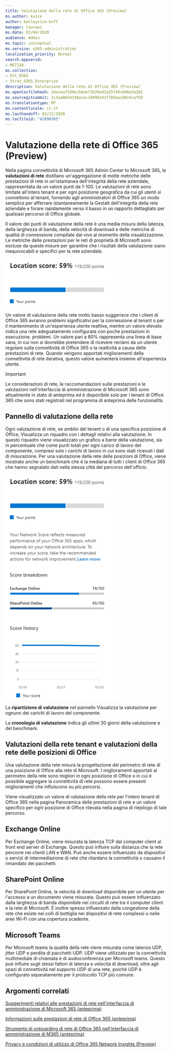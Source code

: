```yaml
---
title: Valutazione della rete di Office 365 (Preview)
ms.author: kvice
author: kelleyvice-msft
manager: laurawi
ms.date: 03/04/2020
audience: Admin
ms.topic: conceptual
ms.service: o365-administration
localization_priority: Normal
search.appverid:
- MET150
ms.collection:
- Ent_O365
- Strat_O365_Enterprise
description: Valutazione della rete di Office 365 (Preview)
ms.openlocfilehash: 24ecea73d9ecb6ae73b26e42a25749c846e3a281
ms.sourcegitcommit: 1c3aa0654336acec14098241f785ea1d8c6caf50
ms.translationtype: MT
ms.contentlocale: it-IT
ms.lasthandoff: 03/21/2020
ms.locfileid: "42890365"
---
```

# <a name="office-365-network-assessment-preview"></a>Valutazione della rete di Office 365 (Preview)

Nella pagina connettività di Microsoft 365 Admin Center to Microsoft 365, le **valutazioni di rete** distillano un'aggregazione di molte metriche delle prestazioni di rete in un'istantanea dell'integrità della rete aziendale, rappresentata da un valore punti da 1-100. Le valutazioni di rete sono limitate all'intero tenant e per ogni posizione geografica da cui gli utenti si connettono al tenant, fornendo agli amministratori di Office 365 un modo semplice per afferrare istantaneamente la Gestalt dell'integrità della rete aziendale e forare rapidamente verso il basso in un rapporto dettagliato per qualsiasi percorso di Office globale.

Il valore dei punti di valutazione della rete è una media misura della latenza, della larghezza di banda, della velocità di download e delle metriche di qualità di connessione compilate dal vivo al momento della visualizzazione. Le metriche delle prestazioni per le reti di proprietà di Microsoft sono escluse da queste misure per garantire che i risultati della valutazione siano inequivocabili e specifici per la rete aziendale.

![Valore di valutazione della rete](Media/m365-mac-perf/m365-mac-perf-overview-score-top.png)

Un valore di valutazione della rete molto basso suggerisce che i client di Office 365 avranno problemi significativi per la connessione al tenant o per il mantenimento di un'esperienza utente reattiva, mentre un valore elevato indica una rete adeguatamente configurata con poche prestazioni in esecuzione. problemi. Un valore pari a 80% rappresenta una linea di base sana, in cui non si dovrebbe pretendere di ricevere reclami da un utente regolare sulla connettività di Office 365 o la reattività a causa delle prestazioni di rete. Quando vengono apportati miglioramenti della connettività di rete iterativa, questo valore aumenterà insieme all'esperienza utente.

>[!IMPORTANT]
>Le considerazioni di rete, le raccomandazioni sulle prestazioni e le valutazioni nell'interfaccia di amministrazione di Microsoft 365 sono attualmente in stato di anteprima ed è disponibile solo per i tenant di Office 365 che sono stati registrati nel programma di anteprima delle funzionalità.

## <a name="network-assessment-panel"></a>Pannello di valutazione della rete

Ogni valutazione di rete, se ambito del tenant o di una specifica posizione di Office, Visualizza un riquadro con i dettagli relativi alla valutazione. In questo riquadro viene visualizzato un grafico a barre della valutazione, sia in percentuale che come punti totali per ogni carico di lavoro del componente, compresi solo i carichi di lavoro in cui sono stati ricevuti i dati di misurazione. Per una valutazione della rete delle posizioni di Office, viene mostrato anche un benchmark che è la mediana di tutti i client di Office 365 che hanno segnalato dati nella stessa città del percorso dell'ufficio.

![Valore di valutazione della rete di esempio](Media/m365-mac-perf/m365-mac-perf-overview-score.png)

La **ripartizione di valutazione** nel pannello Visualizza la valutazione per ognuno dei carichi di lavoro del componente.

La **cronologia di valutazione** indica gli ultimi 30 giorni della valutazione e del benchmark.

## <a name="tenant-network-assessments-and-office-location-network-assessments"></a>Valutazioni della rete tenant e valutazioni della rete delle posizioni di Office

Una valutazione della rete misura la progettazione del perimetro di rete di una posizione di Office alla rete di Microsoft. I miglioramenti apportati al perimetro della rete sono migliori in ogni posizione di Office o in cui è possibile aggregare la connettività di rete possono essere presenti miglioramenti che influiscono su più percorsi.

Viene visualizzato un valore di valutazione della rete per l'intero tenant di Office 365 nella pagina Panoramica delle prestazioni di rete e un valore specifico per ogni posizione di Office rilevata nella pagina di riepilogo di tale percorso.

## <a name="exchange-online"></a>Exchange Online

Per Exchange Online, viene misurata la latenza TCP dal computer client al front end server di Exchange. Questo può influire sulla distanza che la rete percorre nei clienti LAN e WAN. Può anche essere influenzato da dispositivi o servizi di intermediazione di rete che ritardano la connettività o causano il rimandato dei pacchetti.

## <a name="sharepoint-online"></a>SharePoint Online

Per SharePoint Online, la velocità di download disponibile per un utente per l'accesso a un documento viene misurata. Questo può essere influenzato dalla larghezza di banda disponibile nei circuiti di rete tra il computer client e la rete di Microsoft. È inoltre spesso influenzato dalla congestione della rete che esiste nei colli di bottiglia nei dispositivi di rete complessi o nelle aree Wi-Fi con una copertura scadente.

## <a name="microsoft-teams"></a>Microsoft Teams

Per Microsoft teams la qualità della rete viene misurata come latenza UDP, jitter UDP e perdita di pacchetti UDP. UDP viene utilizzato per la connettività multimediale di chiamata e di audioconferenza per Microsoft teams. Questo può influire sugli stessi fattori di latenza e velocità di download, oltre agli spazi di connettività nel supporto UDP di una rete, poiché UDP è configurato separatamente per il protocollo TCP più comune.

## <a name="related-topics"></a>Argomenti correlati

[Suggerimenti relativi alle prestazioni di rete nell'interfaccia di amministrazione di Microsoft 365 (anteprima)](office-365-network-mac-perf-overview.md)

[Informazioni sulle prestazioni di rete di Office 365 (anteprima)](office-365-network-mac-perf-insights.md)

[Strumento di onboarding di rete di Office 365 nell'interfaccia di amministrazione di M365 (anteprima)](office-365-network-mac-perf-onboarding-tool.md)

[Privacy e condizioni di utilizzo di Office 365 Network Insights (Preview)](office-365-network-mac-perf-privacy.md)
